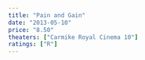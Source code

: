 ```yaml
---
title: "Pain and Gain"
date: "2013-05-10"
price: "8.50"
theaters: ["Carmike Royal Cinema 10"]
ratings: ["R"]
---
```

